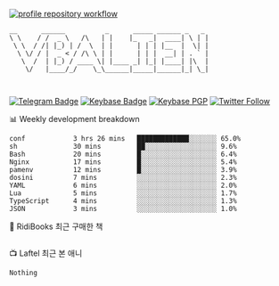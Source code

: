 [![profile repository workflow](https://github.com/vbalien/vbalien/actions/workflows/push.yml/badge.svg)](https://github.com/vbalien/vbalien/actions/workflows/push.yml)
```
__      ______          _      _____ ______ _   _ 
\ \    / /  _ \   /\   | |    |_   _|  ____| \ | |
 \ \  / /| |_) | /  \  | |      | | | |__  |  \| |
  \ \/ / |  _ < / /\ \ | |      | | |  __| | . ` |
   \  /  | |_) / ____ \| |____ _| |_| |____| |\  |
    \/   |____/_/    \_\______|_____|______|_| \_|
                                                  
                                                  
```
[![Telegram Badge](https://img.shields.io/badge/-Telegram-2CA5E0?logo=telegram)](https://t.me/vbalien)
[![Keybase Badge](https://img.shields.io/badge/-Keybase-33A0FF?logo=keybase&logoColor=white)](https://keybase.io/vbalien)
[![Keybase PGP](https://img.shields.io/keybase/pgp/vbalien)](http://sks.pod02.fleetstreetops.com/pks/lookup?search=0xE98CF73DE1E36F7D1B8A383AFD987F8DBE513071&fingerprint=on&op=index)
[![Twitter Follow](https://img.shields.io/twitter/follow/_elnyan)](https://twitter.com/_elnyan)

📊 Weekly development breakdown
```
conf            3 hrs 26 mins   █████████████░░░░░░░ 65.0%
sh              30 mins         ██░░░░░░░░░░░░░░░░░░ 9.6%
Bash            20 mins         █░░░░░░░░░░░░░░░░░░░ 6.4%
Nginx           17 mins         █░░░░░░░░░░░░░░░░░░░ 5.4%
pamenv          12 mins         █░░░░░░░░░░░░░░░░░░░ 3.9%
dosini          7 mins          ░░░░░░░░░░░░░░░░░░░░ 2.3%
YAML            6 mins          ░░░░░░░░░░░░░░░░░░░░ 2.0%
Lua             5 mins          ░░░░░░░░░░░░░░░░░░░░ 1.7%
TypeScript      4 mins          ░░░░░░░░░░░░░░░░░░░░ 1.3%
JSON            3 mins          ░░░░░░░░░░░░░░░░░░░░ 1.0%
```
📖 RidiBooks 최근 구매한 책
```
```
📺 Laftel 최근 본 애니
```
Nothing
```
